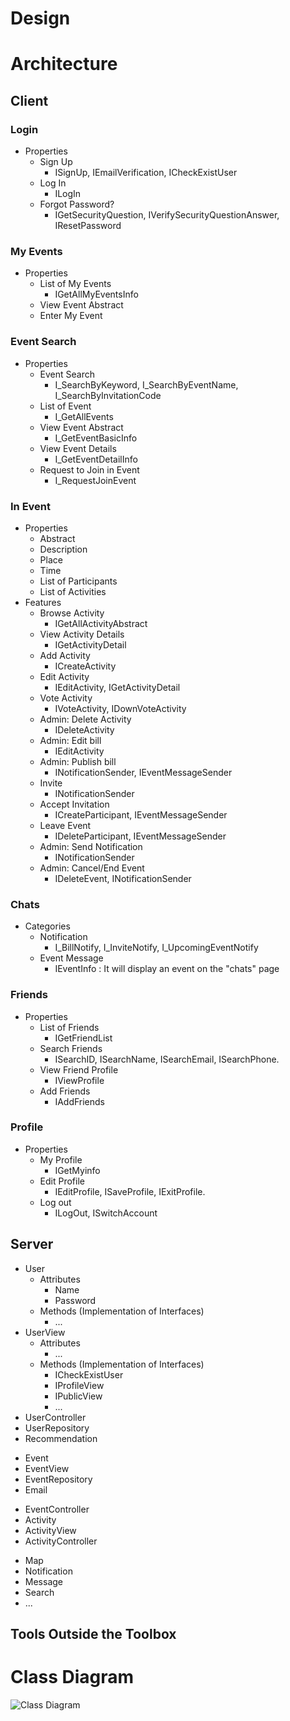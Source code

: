 # Design

# Architecture

<!-- Is this a web application, a mobile application (React Native, iOS, Android?), a desktop application, and so forth? How do the different components (client, server, and so forth) communicate? Don’t simply list tools; tell a story. -->
## Client

### Login

- Properties
    - Sign Up
        - ISignUp, IEmailVerification, ICheckExistUser
    - Log In
        - ILogIn
    - Forgot Password?
        - IGetSecurityQuestion, IVerifySecurityQuestionAnswer, IResetPassword

### My Events

- Properties
	- List of My Events
		- IGetAllMyEventsInfo
	- View Event Abstract
	- Enter My Event

### Event Search

- Properties
    - Event Search
        - I_SearchByKeyword, I_SearchByEventName, I_SearchByInvitationCode
    - List of Event
        - I_GetAllEvents
    - View Event Abstract
        - I_GetEventBasicInfo
    - View Event Details
        - I_GetEventDetailInfo
    - Request to Join in Event
        - I_RequestJoinEvent

### In Event

- Properties
	- Abstract
	- Description
	- Place
	- Time
	- List of Participants
	- List of Activities
- Features
    - Browse Activity
    	- IGetAllActivityAbstract
    - View Activity Details
    	- IGetActivityDetail
    - Add Activity
    	- ICreateActivity
    - Edit Activity
    	- IEditActivity, IGetActivityDetail
    - Vote Activity
    	- IVoteActivity, IDownVoteActivity
    - Admin: Delete Activity
    	- IDeleteActivity
    - Admin: Edit bill
    	- IEditActivity
    - Admin: Publish bill
    	- INotificationSender, IEventMessageSender
    - Invite
    	- INotificationSender
    - Accept Invitation
    	- ICreateParticipant, IEventMessageSender
    - Leave Event
    	- IDeleteParticipant, IEventMessageSender
    - Admin: Send Notification
    	- INotificationSender
    - Admin: Cancel/End Event
    	- IDeleteEvent, INotificationSender

### Chats

- Categories
	- Notification
	    - I_BillNotify, I_InviteNotify, I_UpcomingEventNotify
	- Event Message
	    - IEventInfo : It will display an event on the "chats" page

### Friends

- Properties
	- List of Friends
		- IGetFriendList
	- Search Friends
		- ISearchID, ISearchName, ISearchEmail, ISearchPhone.
	- View Friend Profile
		- IViewProfile
	- Add Friends
		- IAddFriends

### Profile

- Properties
	- My Profile
	    - IGetMyinfo
	- Edit Profile
		- IEditProfile, ISaveProfile, IExitProfile.
	- Log out
		- ILogOut, ISwitchAccount

## Server

<!-- TODO for Amanda -->
- User
	- Attributes
		- Name
		- Password
	- Methods (Implementation of Interfaces)
		- ...
- UserView
    - Attributes
        - ...
    - Methods (Implementation of Interfaces)
        - ICheckExistUser
        - IProfileView
        - IPublicView
        - ...
- UserController
- UserRepository
- Recommendation

<!-- TODO for Mou -->

- Event
- EventView
- EventRepository
- Email

<!-- TODO for Haoran -->
- EventController
- Activity
- ActivityView
- ActivityController

<!-- TODO for Shuofeng -->
- Map
- Notification
- Message
- Search
- ...


## Tools Outside the Toolbox

<!-- For each tool: What is it? Why did you choose it? Where do you get it? How do you learn it? Follow the model of how we presented the tools in the Toolbox. Cute original drawings encouraged. -->

# Class Diagram

![Class Diagram](<!-- TODO -->)

